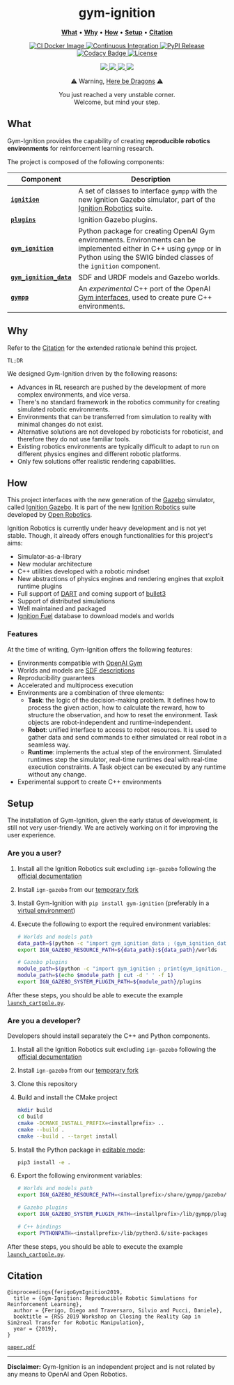 <p align="center">
<h1 align="center">gym-ignition</h1>
</p>

<p align="center">
<b><a href="https://github.com/robotology/gym-ignition#what">What</a></b>
•
<b><a href="https://github.com/robotology/gym-ignition#why">Why</a></b>
•
<b><a href="https://github.com/robotology/gym-ignition#how">How</a></b>
•
<b><a href="https://github.com/robotology/gym-ignition#setup">Setup</a></b>
•
<b><a href="https://github.com/robotology/gym-ignition#Citation">Citation</a></b>
</p>

<p align="center">
    <a href="https://github.com/robotology/gym-ignition/actions">
    <img src="https://github.com/robotology/gym-ignition/workflows/.github/workflows/docker.yml/badge.svg" alt="CI Docker Image" />
    </a>
    <a href="https://github.com/robotology/gym-ignition/actions">
    <img src="https://github.com/robotology/gym-ignition/workflows/.github/workflows/ci.yml/badge.svg" alt="Continuous Integration" />
    </a>
    <a href="https://github.com/robotology/gym-ignition/actions">
    <img src="https://github.com/robotology/gym-ignition/workflows/.github/workflows/pypi.yml/badge.svg" alt="PyPI Release" />
    </a>
    <a href="https://www.codacy.com/app/diegoferigo/gym-ignition?utm_source=github.com&amp;utm_medium=referral&amp;utm_content=diegoferigo/gym-ignition&amp;utm_campaign=Badge_Grade">
    <img src="https://api.codacy.com/project/badge/Grade/899a7c8304e14ed9b2330eb309cdad15" alt="Codacy Badge" />
    </a>
    <a href="https://github.com/robotology/gym-ignition/blob/master/LICENSE">
    <img src="https://img.shields.io/badge/license-LGPL-19c2d8.svg" alt="License" />
    </a>
</p>

<p align="center">
	<a href="https://pypi.org/project/gym-ignition/">
    <img src="https://img.shields.io/pypi/v/gym-ignition.svg" />
    </a>
    <a href="https://pypi.org/project/gym-ignition/">
    <img src="https://img.shields.io/pypi/pyversions/gym-ignition.svg" />
    </a>
    <a href="https://pypi.org/project/gym-ignition/">
    <img src="https://img.shields.io/pypi/status/gym-ignition.svg" />
    </a>
    <a href="https://pypi.org/project/gym-ignition/">
    <img src="https://img.shields.io/pypi/format/gym-ignition.svg" />
    </a>
</p>

<p align="center">⚠️ Warning, <a href="https://en.wikipedia.org/wiki/Here_be_dragons">Here be Dragons</a> ⚠️</p>
<p align="center">You just reached a very unstable corner.<br/>Welcome, but mind your step. </p>

## What

Gym-Ignition provides the capability of creating **reproducible robotics environments** for reinforcement learning research.

The project is composed of the following components:

| Component                                     | Description                                                  |
| --------------------------------------------- | ------------------------------------------------------------ |
| [**`ignition`**](ignition/)                   | A set of classes to interface `gympp` with the new Ignition Gazebo simulator, part of the [Ignition Robotics](http://ignitionrobotics.org) suite. |
| [**`plugins`**](plugins/)                     | Ignition Gazebo plugins.                                     |
| [**`gym_ignition`**](gym_ignition/)           | Python package for creating OpenAI Gym environments. Environments can be implemented either in C++ using `gympp` or in Python using the SWIG binded classes of the `ignition` component. |
| [**`gym_ignition_data`**](gym_ignition_data/) | SDF and URDF models and Gazebo worlds.                       |
| [**`gympp`**](gympp/)                         | An _experimental_ C++ port of the OpenAI [Gym interfaces](https://github.com/openai/gym/tree/master/gym), used to create pure C++ environments. |

## Why

Refer to the [Citation](#citation) for the extended rationale behind this project.

`TL;DR`

We designed Gym-Ignition driven by the following reasons:

- Advances in RL research are pushed by the development of more complex environments, and vice versa.
- There's no standard framework in the robotics community for creating simulated robotic environments.
- Environments that can be transferred from simulation to reality with minimal changes do not exist.
- Alternative solutions are not developed by roboticists for roboticist, and therefore they do not use familiar tools.
- Existing robotics environments are typically difficult to adapt to run on different physics engines and different robotic platforms.
- Only few solutions offer realistic rendering capabilities.

## How

This project interfaces with the new generation of the [Gazebo](http://gazebosim.org) simulator, called [Ignition Gazebo](https://ignitionrobotics.org/libs/gazebo). It is part of the new [Ignition Robotics](http://ignitionrobotics.org) suite developed by [Open Robotics](https://www.openrobotics.org/).

Ignition Robotics is currently under heavy development and is not yet stable. Though, it already offers enough functionalities for this project's aims:

- Simulator-as-a-library
- New modular architecture
- C++ utilities developed with a robotic mindset
- New abstractions of physics engines and rendering engines that exploit runtime plugins
- Full support of [DART](https://github.com/dartsim/dart) and coming support of [bullet3](https://github.com/bulletphysics/bullet3)
- Support of distributed simulations
- Well maintained and packaged
- [Ignition Fuel](https://app.ignitionrobotics.org/dashboard) database to download models and worlds

### Features

At the time of writing, Gym-Ignition offers the following features:

- Environments compatible with [OpenAI Gym](https://github.com/openai/gym/)
- Worlds and models are [SDF descriptions](http://sdformat.org)
- Reproducibility guarantees
- Accelerated and multiprocess execution
- Environments are a combination of three elements:
  - **Task**: the logic of the decision-making problem. It defines how to process the given action, how to calculate the reward, how to structure the observation, and how to reset the environment. Task objects are robot-independent and runtime-independent.
  - **Robot**: unified interface to access to robot resources. It is used to gather data and send commands to either simulated or real robot in a seamless way.
  - **Runtime**: implements the actual step of the environment. Simulated runtimes step the simulator, real-time runtimes deal with real-time execution constraints. A Task object can be executed by any runtime without any change.
- Experimental support to create C++ environments

## Setup

The installation of Gym-Ignition, given the early status of development, is still not very user-friendly. We are actively working on it for improving the user experience.

### Are you a user?

1. Install all the Ignition Robotics suit excluding `ign-gazebo` following the [official documentation](https://ignitionrobotics.org/docs/latest/install)

2. Install `ign-gazebo` from our [temporary fork](https://github.com/diegoferigo/ign-gazebo) 

3. Install Gym-Ignition with `pip install gym-ignition` (preferably in a [virtual environment](https://docs.python.org/3.6/tutorial/venv.html))

4. Execute the following to export the required environment variables:

   ```sh
   # Worlds and models path
   data_path=$(python -c "import gym_ignition_data ; (gym_ignition_data.__path__[0])")
   export IGN_GAZEBO_RESOURCE_PATH=${data_path}:${data_path}/worlds
   
   # Gazebo plugins
   module_path=$(python -c "import gym_ignition ; print(gym_ignition.__path__[0])")
   module_path=$(echo $module_path | cut -d ' ' -f 1)
   export IGN_GAZEBO_SYSTEM_PLUGIN_PATH=${module_path}/plugins
   ```

After these steps, you should be able to execute the example [`launch_cartpole.py`](examples/python/launch_cartpole.py).

### Are you a developer?

Developers should install separately the C++ and Python components.

1. Install all the Ignition Robotics suit excluding `ign-gazebo` following the [official documentation](https://ignitionrobotics.org/docs/latest/install)

2. Install `ign-gazebo` from our [temporary fork](https://github.com/diegoferigo/ign-gazebo)

3. Clone this repository

4. Build and install the CMake project

   ```sh
   mkdir build
   cd build
   cmake -DCMAKE_INSTALL_PREFIX=<installprefix> ..
   cmake --build .
   cmake --build . --target install
   ```

5. Install the Python package in [editable mode](https://pip.pypa.io/en/stable/reference/pip_install/#editable-installs):

   ```sh
   pip3 install -e .
   ```

6. Export the following environment variables:

   ```sh
   # Worlds and models path
   export IGN_GAZEBO_RESOURCE_PATH=<installprefix>/share/gympp/gazebo/worlds:<installprefix>/share/gympp/gazebo/models
   
   # Gazebo plugins
   export IGN_GAZEBO_SYSTEM_PLUGIN_PATH=<installprefix>/lib/gympp/plugins
   
   # C++ bindings
   export PYTHONPATH=<installprefix>/lib/python3.6/site-packages
   ```

After these steps, you should be able to execute the example [`launch_cartpole.py`](examples/python/launch_cartpole.py).

## Citation

```
@inproceedings{ferigoGymIgnition2019,
  title = {Gym-Ignition: Reproducible Robotic Simulations for Reinforcement Learning},
  author = {Ferigo, Diego and Traversaro, Silvio and Pucci, Daniele},
  booktitle = {RSS 2019 Workshop on Closing the Reality Gap in Sim2real Transfer for Robotic Manipulation},
  year = {2019},
}
```

[`paper.pdf`](https://sim2real.github.io/assets/papers/ferigo.pdf)

---

**Disclaimer:** Gym-Ignition is an independent project and is not related by any means to OpenAI and Open Robotics.